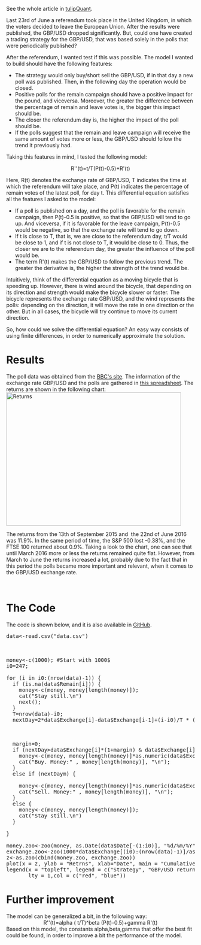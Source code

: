 See the whole article in <a href="http://www.tulipquant.com/2016/06/24/using-brexit-polls-to-build-an-algorithm-to-trade-gbpusd/">tulipQuant</a>.

Last 23rd of June a referendum took place in the United Kingdom, in which the voters decided to leave the European Union. After the results were published, the GBP/USD dropped significantly. But, could one have created a trading strategy for the GBP/USD, that was based solely in the polls that were periodically published?

After the referendum, I wanted test if this was possible. The model I wanted to build should have the following features:
<ul>
 	<li>The strategy would only buy/short sell the GBP/USD, if in that day a new poll was published. Then, in the following day the operation would be closed.</li>
 	<li>Positive polls for the remain campaign should have a positive impact for the pound, and viceversa. Moreover, the greater the difference between the percentage of remain and leave votes is, the bigger this impact should be.</li>
 	<li>The closer the referendum day is, the higher the impact of the poll should be.</li>
 	<li>If the polls suggest that the remain and leave campaign will receive the same amount of votes more or less, the GBP/USD should follow the trend it previously had.</li>
</ul>
Taking this features in mind, I tested the following model:
<p style="text-align: center;">R''(t)=t/T(P(t)-0.5)+R'(t)</p>
Here, R(t) denotes the exchange rate of GBP/USD, T indicates the time at which the referendum will take place, and P(t) indicates the percentage of remain votes of the latest poll, for day t. This differential equation satisfies all the features I asked to the model:
<ul>
 	<li>If a poll is published on a day, and the poll is favorable for the remain campaign, then P(t)-0.5 is positive, so that the GBP/USD will tend to go up. And viceversa, if it is favorable for the leave campaign, P(t)-0.5 would be negative, so that the exchange rate will tend to go down.</li>
 	<li>If t is close to T, that is, we are close to the referendum day, t/T would be close to 1, and if t is not close to T, it would be close to 0. Thus, the closer we are to the referendum day, the greater the influence of the poll would be.</li>
 	<li>The term R'(t) makes the GBP/USD to follow the previous trend. The greater the derivative is, the higher the strength of the trend would be.</li>
</ul>
Intuitively, think of the differential equation as a moving bicycle that is speeding up. However, there is wind around the bicycle, that depending on its direction and strength would make the bicycle slower or faster. The bicycle represents the exchange rate GBP/USD, and the wind represents the polls: depending on the direction, it will move the rate in one direction or the other. But in all cases, the bicycle will try continue to move its current direction.

So, how could we solve the differential equation? An easy way consists of using finite differences, in order to numerically approximate the solution.

<h1>Results</h1>
The poll data was obtained from the <a href="http://www.bbc.com/news/uk-politics-eu-referendum-36271589">BBC's site</a>. The information of the exchange rate GBP/USD and the polls are gathered in <a href="https://github.com/bolorsociedad/Brexit-polls-strategy-for-the-GBP-USD/blob/master/data.csv">this spreadsheet</a>. The returns are shown in the following chart:

<img class="size-full wp-image-133 aligncenter" src="https://raw.githubusercontent.com/bolorsociedad/Brexit-polls-strategy-for-the-GBP-USD/master/Returns.png" alt="Returns" width="467" height="356" />

The returns from the 13th of September 2015 and  the 22nd of June 2016 was 11.9%. In the same period of time, the S&amp;P 500 lost -0.38%, and the FTSE 100 returned about 0.9%. Taking a look to the chart, one can see that until March 2016 more or less the returns remained quite flat. However, from March to June the returns increased a lot, probably due to the fact that in this period the polls became more important and relevant, when it comes to the GBP/USD exchange rate.

&nbsp;
<h1>The Code</h1>
The code is shown below, and it is also available in <a href="https://github.com/bolorsociedad/Brexit-polls-strategy-for-the-GBP-USD">GitHub</a>.

<pre lang="PHP">
data<-read.csv("data.csv")



money<-c(1000); #Start with 1000$
i0=247;

for (i in i0:(nrow(data)-1)) {
  if (is.na(data$Remain[i])) {
    money<-c(money, money[length(money)]);
    cat("Stay still.\n")
    next();
  }
  T=nrow(data)-i0;
  nextDay=2*data$Exchange[i]-data$Exchange[i-1]+(i-i0)/T * (data$Remain[i]-0.5)+(data$Exchange[i]-data$Exchange[i-1])
  
  
  
  margin=0;
  if (nextDay>data$Exchange[i]*(1+margin) & data$Exchange[i]*0.01>m) {
    money<-c(money, money[length(money)]*as.numeric(data$Exchange[i+1])/as.numeric(data$Exchange[i]));
    cat("Buy. Money:" , money[length(money)], "\n");
  }
  else if (nextDay<data$Exchange[i]*(1-margin) & data$Exchange[i]*0.01>m) {
  
    money<-c(money, money[length(money)]*as.numeric(data$Exchange[i])/as.numeric(data$Exchange[i+1]));
    cat("Sell. Money:" , money[length(money)], "\n");
  }
  else {
    money<-c(money, money[length(money)]);
    cat("Stay still.\n")
  }
  
}

money.zoo<-zoo(money, as.Date(data$Date[-(1:i0)], "%d/%m/%Y"));
exchange.zoo<-zoo(1000*data$Exchange[(i0):(nrow(data)-1)]/as.numeric(data$Exchange[i0]), as.Date(data$Date[-(1:i0)], "%d/%m/%Y"));
z<-as.zoo(cbind(money.zoo, exchange.zoo))
plot(x = z, ylab = "Retrns", xlab="Date", main = "Cumulative Returns", screens=1, col=c("red", "blue"))
legend(x = "topleft", legend = c("Strategy", "GBP/USD returns"), 
       lty = 1,col = c("red", "blue"))
</pre>

<h1>Further improvement</h1>
The model can be generalized a bit, in the following way:
<div style="text-align: center;">R''(t)=alpha  ( t/T)^beta (P(t)-0.5)+gamma R'(t)</div>
Based on this model, the constants alpha,beta,gamma that offer the best fit could be found, in order to improve a bit the performance of the model.
